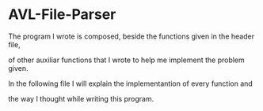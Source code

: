 # AVL-File-Parser

The program I wrote is composed, beside the functions given in the header file,

of other auxiliar functions that I wrote to help me implement the problem given.

In the following file I will explain the implementantion of every function and

the way I thought while writing this program.
